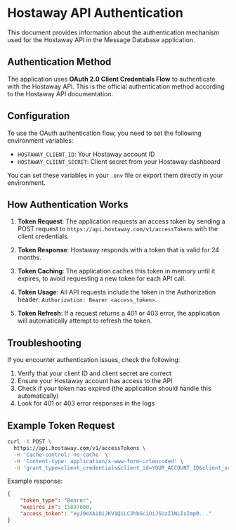 # Hostaway API Authentication

This document provides information about the authentication mechanism used for the Hostaway API in the Message Database application.

## Authentication Method

The application uses **OAuth 2.0 Client Credentials Flow** to authenticate with the Hostaway API. This is the official authentication method according to the Hostaway API documentation.

## Configuration

To use the OAuth authentication flow, you need to set the following environment variables:

- `HOSTAWAY_CLIENT_ID`: Your Hostaway account ID
- `HOSTAWAY_CLIENT_SECRET`: Client secret from your Hostaway dashboard

You can set these variables in your `.env` file or export them directly in your environment.

## How Authentication Works

1. **Token Request**: The application requests an access token by sending a POST request to `https://api.hostaway.com/v1/accessTokens` with the client credentials.

2. **Token Response**: Hostaway responds with a token that is valid for 24 months.

3. **Token Caching**: The application caches this token in memory until it expires, to avoid requesting a new token for each API call.

4. **Token Usage**: All API requests include the token in the Authorization header: `Authorization: Bearer <access_token>`.

5. **Token Refresh**: If a request returns a 401 or 403 error, the application will automatically attempt to refresh the token.

## Troubleshooting

If you encounter authentication issues, check the following:

1. Verify that your client ID and client secret are correct
2. Ensure your Hostaway account has access to the API
3. Check if your token has expired (the application should handle this automatically)
4. Look for 401 or 403 error responses in the logs

## Example Token Request

```bash
curl -X POST \
  https://api.hostaway.com/v1/accessTokens \
  -H 'Cache-control: no-cache' \
  -H 'Content-type: application/x-www-form-urlencoded' \
  -d 'grant_type=client_credentials&client_id=YOUR_ACCOUNT_ID&client_secret=YOUR_CLIENT_SECRET&scope=general'
```

Example response:

```json
{
    "token_type": "Bearer",
    "expires_in": 15897600,
    "access_token": "eyJ0eXAiOiJKV1QiLCJhbGciOiJSUzI1NiIsImp0..."
}
``` 
